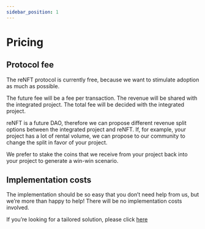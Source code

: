 ```yaml
---
sidebar_position: 1
---
```


# Pricing

## Protocol fee

The reNFT protocol is currently free, because we want to stimulate adoption as much as possible. 

The future fee will be a fee per transaction. The revenue will be shared with the integrated project. The total fee will be decided with the integrated project.

reNFT is a future DAO, therefore we can propose different revenue split options between the integrated project and reNFT. If, for example, your project has a lot of rental volume, we can propose to our community to change the split in favor of your project.

We prefer to stake the coins that we receive from your project back into your project to generate a win-win scenario.

## Implementation costs

The implementation should be so easy that you don’t need help from us, but we’re more than happy to help! There will be no implementation costs involved. 

If you’re looking for a tailored solution, please click [here](faq.md#we-want-a-custom-solution-is-that-possible)

